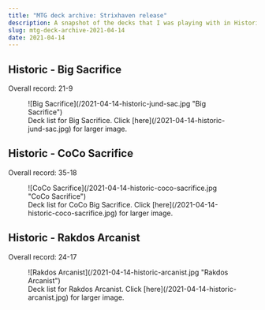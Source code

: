 ```yaml
---
title: "MTG deck archive: Strixhaven release"
description: A snapshot of the decks that I was playing with in Historic prior to the release of Strixhaven.
slug: mtg-deck-archive-2021-04-14
date: 2021-04-14
---
```


## Historic - Big Sacrifice

Overall record: 21-9

<figure>
  ![Big Sacrifice](/2021-04-14-historic-jund-sac.jpg "Big Sacrifice")
  <figcaption>Deck list for Big Sacrifice. Click [here](/2021-04-14-historic-jund-sac.jpg) for larger image.</figcaption>
</figure>

## Historic - CoCo Sacrifice

Overall record: 35-18

<figure>
  ![CoCo Sacrifice](/2021-04-14-historic-coco-sacrifice.jpg "CoCo Sacrifice")
  <figcaption>Deck list for CoCo Big Sacrifice. Click [here](/2021-04-14-historic-coco-sacrifice.jpg) for larger image.</figcaption>
</figure>

## Historic - Rakdos Arcanist

Overall record: 24-17

<figure>
  ![Rakdos Arcanist](/2021-04-14-historic-arcanist.jpg "Rakdos Arcanist")
  <figcaption>Deck list for Rakdos Arcanist. Click [here](/2021-04-14-historic-arcanist.jpg) for larger image.</figcaption>
</figure>